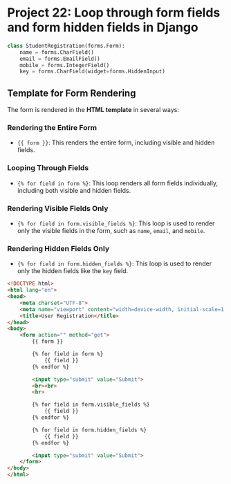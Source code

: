 # Project 22:  Loop through form fields and form hidden fields  in Django
```python
class StudentRegistration(forms.Form):
    name = forms.CharField()
    email = forms.EmailField()
    mobile = forms.IntegerField()
    key = forms.CharField(widget=forms.HiddenInput)
```

##  Template for Form Rendering
The form is rendered in the **HTML template** in several ways:

### Rendering the Entire Form
- `{{ form }}`: This renders the entire form, including visible and hidden fields.

### Looping Through Fields
- `{% for field in form %}`: This loop renders all form fields individually, including both visible and hidden fields.

### Rendering Visible Fields Only
- `{% for field in form.visible_fields %}`: This loop is used to render only the visible fields in the form, such as `name`, `email`, and `mobile`.

### Rendering Hidden Fields Only
- `{% for field in form.hidden_fields %}`: This loop is used to render only the hidden fields like the `key` field.

```html
<!DOCTYPE html>
<html lang="en">
<head>
    <meta charset="UTF-8">
    <meta name="viewport" content="width=device-width, initial-scale=1.0">
    <title>User Registration</title>
</head>
<body>
    <form action="" method="get">
        {{ form }}

        {% for field in form %}
            {{ field }}
        {% endfor %}

        <input type="submit" value="Submit">
        <br><br>
        <hr>

        {% for field in form.visible_fields %}
            {{ field }}
        {% endfor %}

        {% for field in form.hidden_fields %}
            {{ field }}
        {% endfor %}

        <input type="submit" value="Submit">
    </form>
</body>
</html>
```